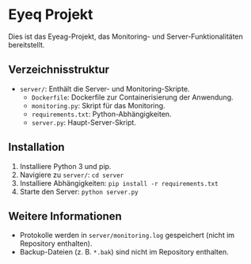 # Eyeq Projekt

Dies ist das Eyeag-Projekt, das Monitoring- und Server-Funktionalitäten bereitstellt.

## Verzeichnisstruktur
- `server/`: Enthält die Server- und Monitoring-Skripte.
  - `Dockerfile`: Dockerfile zur Containerisierung der Anwendung.
  - `monitoring.py`: Skript für das Monitoring.
  - `requirements.txt`: Python-Abhängigkeiten.
  - `server.py`: Haupt-Server-Skript.

## Installation
1. Installiere Python 3 und pip.
2. Navigiere zu `server/`: `cd server`
3. Installiere Abhängigkeiten: `pip install -r requirements.txt`
4. Starte den Server: `python server.py`

## Weitere Informationen
- Protokolle werden in `server/monitoring.log` gespeichert (nicht im Repository enthalten).
- Backup-Dateien (z. B. `*.bak`) sind nicht im Repository enthalten.
